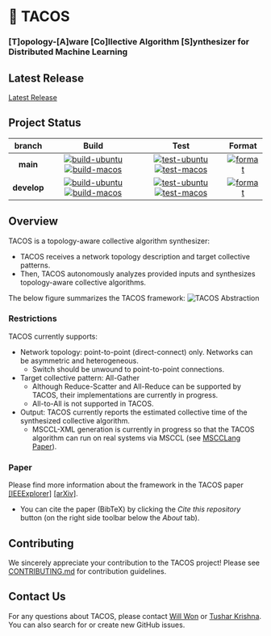 <!--
## This source code is licensed under the MIT license found in the
## LICENSE file in the root directory of this source tree.
##
## Copyright (c) 2022-2025 Intel Corporation
## Copyright (c) 2022-2025 Georgia Institute of Technology
-->

# 🌮 TACOS
### [T]opology-[A]ware [Co]llective Algorithm [S]ynthesizer for Distributed Machine Learning

## Latest Release
[Latest Release](https://github.com/astra-sim/tacos/releases)

## Project Status
| branch | Build | Test | Format |
|:---:|:---:|:---:|:---:|
| **main** | [![build-ubuntu](https://github.com/astra-sim/tacos/actions/workflows/build-ubuntu.yml/badge.svg?branch=main)](https://github.com/astra-sim/tacos/actions/workflows/build-ubuntu.yml) [![build-macos](https://github.com/astra-sim/tacos/actions/workflows/build-macos.yml/badge.svg?branch=main)](https://github.com/astra-sim/tacos/actions/workflows/build-macos.yml) | [![test-ubuntu](https://github.com/astra-sim/tacos/actions/workflows/test-ubuntu.yml/badge.svg?branch=main)](https://github.com/astra-sim/tacos/actions/workflows/test-ubuntu.yml) [![test-macos](https://github.com/astra-sim/tacos/actions/workflows/test-macos.yml/badge.svg?branch=main)](https://github.com/astra-sim/tacos/actions/workflows/test-macos.yml) | [![format](https://github.com/astra-sim/tacos/actions/workflows/check-clang-format.yml/badge.svg?branch=main)](https://github.com/astra-sim/tacos/actions/workflows/check-clang-format.yml) |
| **develop** | [![build-ubuntu](https://github.com/astra-sim/tacos/actions/workflows/build-ubuntu.yml/badge.svg?branch=develop)](https://github.com/astra-sim/tacos/actions/workflows/build-ubuntu.yml) [![build-macos](https://github.com/astra-sim/tacos/actions/workflows/build-macos.yml/badge.svg?branch=develop)](https://github.com/astra-sim/tacos/actions/workflows/build-macos.yml) | [![test-ubuntu](https://github.com/astra-sim/tacos/actions/workflows/test-ubuntu.yml/badge.svg?branch=develop)](https://github.com/astra-sim/tacos/actions/workflows/test-ubuntu.yml) [![test-macos](https://github.com/astra-sim/tacos/actions/workflows/test-macos.yml/badge.svg?branch=develop)](https://github.com/astra-sim/tacos/actions/workflows/test-macos.yml) | [![format](https://github.com/astra-sim/tacos/actions/workflows/check-clang-format.yml/badge.svg?branch=develop)](https://github.com/astra-sim/tacos/actions/workflows/check-clang-format.yml) |

## Overview
TACOS is a topology-aware collective algorithm synthesizer:
- TACOS receives a network topology description and target collective patterns.
- Then, TACOS autonomously analyzes provided inputs and synthesizes topology-aware collective algorithms.

The below figure summarizes the TACOS framework:
![TACOS Abstraction]([https://github.com/astra-sim/tacos/blob/main/docs/images/tacos_overview.png](https://github.com/astra-sim/tacos/blob/main/docs/tacos_overview.png))

### Restrictions
TACOS currently supports:
- Network topology: point-to-point (direct-connect) only. Networks can be asymmetric and heterogeneous.
  - Switch should be unwound to point-to-point connections.
- Target collective pattern: All-Gather
  - Although Reduce-Scatter and All-Reduce can be supported by TACOS, their implementations are currently in progress.
  - All-to-All is not supported in TACOS.
- Output: TACOS currently reports the estimated collective time of the synthesized collective algorithm.
  - MSCCL-XML generation is currently in progress so that the TACOS algorithm can run on real systems via MSCCL (see [MSCCLang Paper](https://dl.acm.org/doi/10.1145/3575693.3575724)).

### Paper
Please find more information about the framework in the TACOS paper [[IEEExplorer]](https://arxiv.org/abs/2304.05301) [[arXiv]](https://arxiv.org/abs/2304.05301).
- You can cite the paper (BibTeX) by clicking the *Cite this repository* button (on the right side toolbar below the *About* tab).

## Contributing
We sincerely appreciate your contribution to the TACOS project! Please see [CONTRIBUTING.md]() for contribution guidelines.

## Contact Us
For any questions about TACOS, please contact [Will Won](mailto:william.won@gatech.edu)
or [Tushar Krishna](mailto:tushar@ece.gatech.edu). You can also search for or create new GitHub issues.
